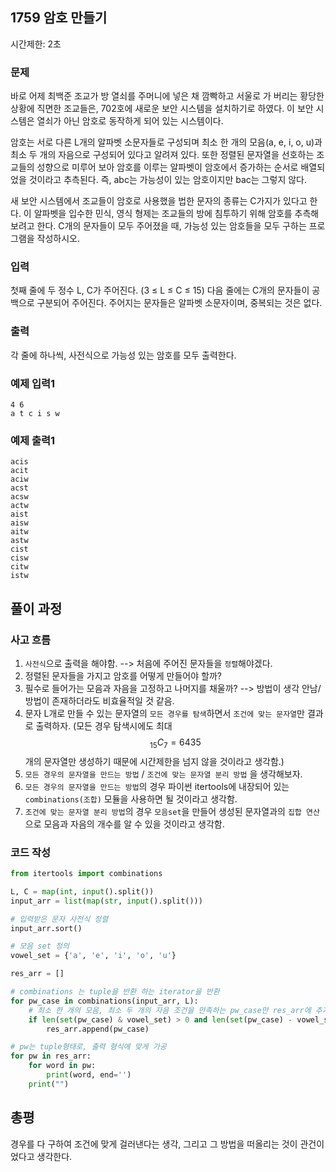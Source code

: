 ## 1759 암호 만들기



시간제한: 2초
### 문제

바로 어제 최백준 조교가 방 열쇠를 주머니에 넣은 채 깜빡하고 서울로 가 버리는 황당한 상황에 직면한 조교들은, 702호에 새로운 보안 시스템을 설치하기로 하였다. 이 보안 시스템은 열쇠가 아닌 암호로 동작하게 되어 있는 시스템이다.

암호는 서로 다른 L개의 알파벳 소문자들로 구성되며 최소 한 개의 모음(a, e, i, o, u)과 최소 두 개의 자음으로 구성되어 있다고 알려져 있다. 또한 정렬된 문자열을 선호하는 조교들의 성향으로 미루어 보아 암호를 이루는 알파벳이 암호에서 증가하는 순서로 배열되었을 것이라고 추측된다. 즉, abc는 가능성이 있는 암호이지만 bac는 그렇지 않다.

새 보안 시스템에서 조교들이 암호로 사용했을 법한 문자의 종류는 C가지가 있다고 한다. 이 알파벳을 입수한 민식, 영식 형제는 조교들의 방에 침투하기 위해 암호를 추측해 보려고 한다. C개의 문자들이 모두 주어졌을 때, 가능성 있는 암호들을 모두 구하는 프로그램을 작성하시오.

### 입력
첫째 줄에 두 정수 L, C가 주어진다. (3 ≤ L ≤ C ≤ 15) 다음 줄에는 C개의 문자들이 공백으로 구분되어 주어진다. 주어지는 문자들은 알파벳 소문자이며, 중복되는 것은 없다.

### 출력
각 줄에 하나씩, 사전식으로 가능성 있는 암호를 모두 출력한다.


### 예제 입력1
```
4 6
a t c i s w
```

### 예제 출력1
```
acis
acit
aciw
acst
acsw
actw
aist
aisw
aitw
astw
cist
cisw
citw
istw
```
## 풀이 과정

### 사고 흐름
1. `사전식`으로 출력을 해야함. --> 처음에 주어진 문자들을 `정렬`해야겠다.
2. 정렬된 문자들을 가지고 암호를 어떻게 만들어야 할까?
3. 필수로 들어가는 모음과 자음을 고정하고 나머지를 채울까? --> 방법이 생각 안남/ 방법이 존재하더라도 비효율적일 것 같음.
4. 문자 L개로 만들 수 있는 문자열의 `모든 경우를 탐색`하면서 `조건에 맞는 문자열`만 결과로 출력하자. (모든 경우 탐색시에도 최대 $$_{15}C_{7} = 6435$$ 개의 문자열만 생성하기 때문에 시간제한을 넘지 않을 것이라고 생각함.)
5. `모든 경우의 문자열을 만드는 방법` / `조건에 맞는 문자열 분리 방법` 을 생각해보자.
6. `모든 경우의 문자열을 만드는 방법`의 경우 파이썬 itertools에 내장되어 있는 `combinations(조합)` 모듈을 사용하면 될 것이라고 생각함.
7. `조건에 맞는 문자열 분리 방법`의 경우 `모음set`을 만들어 생성된 문자열과의 `집합 연산`으로 모음과 자음의 개수를 알 수 있을 것이라고 생각함.

### 코드 작성

```python
from itertools import combinations

L, C = map(int, input().split())
input_arr = list(map(str, input().split()))

# 입력받은 문자 사전식 정렬
input_arr.sort()

# 모음 set 정의
vowel_set = {'a', 'e', 'i', 'o', 'u'}

res_arr = []

# combinations 는 tuple을 반환 하는 iterator을 반환
for pw_case in combinations(input_arr, L):
    # 최소 한 개의 모음, 최소 두 개의 자음 조건을 만족하는 pw_case만 res_arr에 추가
    if len(set(pw_case) & vowel_set) > 0 and len(set(pw_case) - vowel_set) > 1 :
        res_arr.append(pw_case)

# pw는 tuple형태로, 출력 형식에 맞게 가공
for pw in res_arr:
    for word in pw:
        print(word, end='')
    print("")
```

## 총평
경우를 다 구하여 조건에 맞게 걸러낸다는 생각, 그리고 그 방법을 떠올리는 것이 관건이었다고 생각한다.